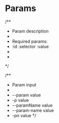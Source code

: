 # Params



/**
 * Param description
 * 
 * Required params:
 * :id :selector :value
 * 
 * 
 */

/**
 * Param input
 * 
 * --param value
 * -p value
 * --paramName value
 * --param-name value
 * -pn value
 */